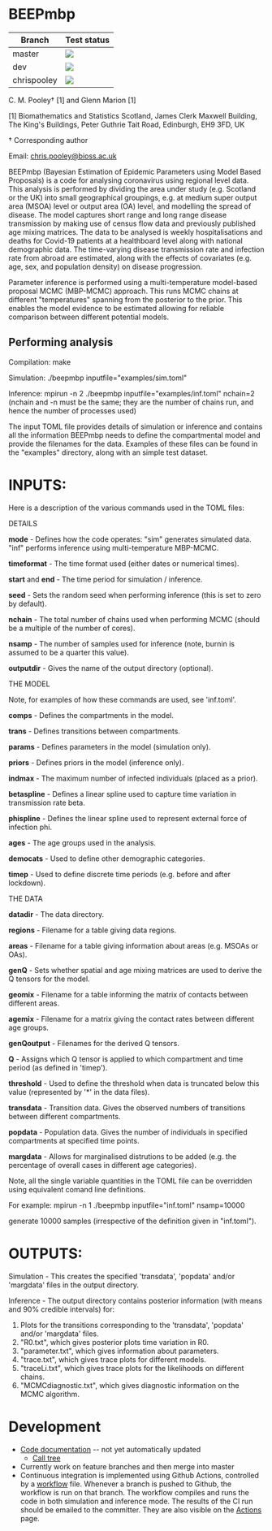 
# BEEPmbp

| Branch        | Test status   |
| ------------- | ------------- |
| master        | [![](https://github.com/ScottishCovidResponse/CoronaPMCMC/workflows/CI/badge.svg?branch=master)](https://github.com/ScottishCovidResponse/CoronaPMCMC/actions?query=workflow%3ACI) |
| dev           | [![](https://github.com/ScottishCovidResponse/CoronaPMCMC/workflows/CI/badge.svg?branch=dev)](https://github.com/ScottishCovidResponse/CoronaPMCMC/actions?query=workflow%3ACI) |
| chrispooley   | [![](https://github.com/ScottishCovidResponse/CoronaPMCMC/workflows/CI/badge.svg?branch=chrispooley)](https://github.com/ScottishCovidResponse/CoronaPMCMC/actions?query=workflow%3ACI) |

C. M. Pooley† [1] and Glenn Marion [1]

[1] Biomathematics and Statistics Scotland, James Clerk Maxwell Building, The King's Buildings, Peter Guthrie Tait Road, Edinburgh, EH9 3FD, UK 

† Corresponding author

Email: [chris.pooley@bioss.ac.uk](mailto:chris.pooley@bioss.ac.uk)

BEEPmbp (Bayesian Estimation of Epidemic Parameters using Model Based Proposals) is a code for analysing coronavirus using regional level data. This analysis is performed by dividing the area under study (e.g. Scotland or the UK) into small geographical groupings, e.g. at medium super output area (MSOA) level or output area (OA) level, and modelling the spread of disease. The model captures short range and long range disease transmission by making use of census flow data and previously published age mixing matrices. The data to be analysed is weekly hospitalisations and deaths for Covid-19 patients at a healthboard level along with national demographic data. The time-varying disease transmission rate and infection rate from abroad are estimated, along with the effects of covariates (e.g. age, sex, and population density) on disease progression. 

Parameter inference is performed using a multi-temperature model-based proposal MCMC (MBP-MCMC) approach. This runs MCMC chains at different "temperatures" spanning from the posterior to the prior. This enables the model evidence to be estimated allowing for reliable comparison between different potential models. 

## Performing analysis

Compilation: make

Simulation:  ./beepmbp inputfile="examples/sim.toml" 

Inference:   mpirun -n 2 ./beepmbp inputfile="examples/inf.toml" nchain=2
(nchain and -n must be the same; they are the number of chains run, and hence the number of processes used)

The input TOML file provides details of simulation or inference and contains all the information BEEPmbp needs to define the compartmental model and provide the filenames for the data. Examples of these files can be found in the "examples" directory, along with an simple test dataset.
 
# INPUTS:

Here is a description of the various commands used in the TOML files:

DETAILS

**mode** - Defines how the code operates:
		"sim" generates simulated data.
		"inf" performs inference using multi-temperature MBP-MCMC.

**timeformat** - The time format used (either dates or numerical times).

**start** and **end** - The time period for simulation / inference.

**seed** - Sets the random seed when performing inference (this is set to zero by default).

**nchain** - The total number of chains used when performing MCMC (should be a multiple of the number of cores).

**nsamp** - The number of samples used for inference (note, burnin is assumed to be a quarter this value).

**outputdir** - Gives the name of the output directory (optional).

THE MODEL

Note, for examples of how these commands are used, see 'inf.toml'.

**comps** - Defines the compartments in the model.

**trans** - Defines transitions between compartments.

**params** - Defines parameters in the model (simulation only).

**priors** - Defines priors in the model (inference only).

**indmax** - The maximum number of infected individuals (placed as a prior).

**betaspline** - Defines a linear spline used to capture time variation in transmission rate beta.

**phispline** - Defines the linear spline used to represent external force of infection phi.

**ages** - The age groups used in the analysis.

**democats** - Used to define other demographic categories.

**timep** - Used to define discrete time periods (e.g. before and after lockdown).

THE DATA 

**datadir** - The data directory.

**regions** - Filename for a table giving data regions.

**areas** - Filename for a table giving information about areas (e.g. MSOAs or OAs).

**genQ** - Sets whether spatial and age mixing matrices are used to derive the Q tensors for the model.

**geomix** - Filename for a table informing the matrix of contacts between different areas.
 
**agemix** - Filename for a matrix giving the contact rates between different age groups.

**genQoutput** - Filenames for the derived Q tensors.

**Q** - Assigns which Q tensor is applied to which compartment and time period (as defined in 'timep').

**threshold** - Used to define the threshold when data is truncated below this value (represented by '*' in the data files).

**transdata** - Transition data. Gives the observed numbers of transitions between different compartments. 

**popdata** - Population data. Gives the number of individuals in specified compartments at specified time points.

**margdata** - Allows for marginalised distrutions to be added (e.g. the percentage of overall cases in different age categories).


Note, all the single variable quantities in the TOML file can be overridden using equivalent comand line definitions.

For example: mpirun -n 1 ./beepmbp inputfile="inf.toml" nsamp=10000 

generate 10000 samples (irrespective of the definition given in "inf.toml").
	
# OUTPUTS:

Simulation - This creates the specified 'transdata', 'popdata' and/or 'margdata' files in the output directory.

Inference - The output directory contains posterior information (with means and 90% credible intervals) for:
1) Plots for the transitions corresponding to the 'transdata', 'popdata' and/or 'margdata' files.
2) "R0.txt", which gives posterior plots time variation in R0.
3) "parameter.txt", which gives information about parameters.
4) "trace.txt", which gives trace plots for different models.
5) "traceLi.txt", which gives trace plots for the likelihoods on different chains.
6) "MCMCdiagnostic.txt", which gives diagnostic information on the MCMC algorithm.

# Development

- [Code documentation](https://projectdata.scrc.uk/coronapmcmc/branches/master/doxygen/html/index.html) -- not yet automatically updated
  - [Call tree](https://projectdata.scrc.uk/coronapmcmc/branches/master/doxygen/html/analysis_8cc.html#a3c04138a5bfe5d72780bb7e82a18e627)
- Currently work on feature branches and then merge into master
- Continuous integration is implemented using Github Actions,
  controlled by a [workflow](.github/workflows/ci.yml) file. Whenever
  a branch is pushed to Github, the workflow is run on that
  branch. The workflow compiles and runs the code in both simulation
  and inference mode. The results of the CI run should be emailed to
  the committer.  They are also visible on the
  [Actions](https://github.com/ScottishCovidResponse/CoronaPMCMC/actions)
  page.

